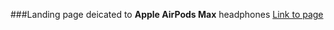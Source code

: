 ###Landing page deicated to **Apple AirPods Max** headphones
[Link to page](https://github.com/rahmanoff/airpods-max)
